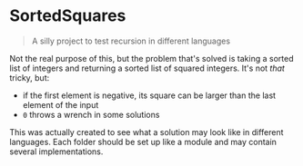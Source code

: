 # SortedSquares

> A silly project to test recursion in different languages

Not the real purpose of this, but the problem that's solved is taking a sorted
list of integers and returning a sorted list of squared integers. It's not
_that_ tricky, but:

-   if the first element is negative, its square can be larger than the last
    element of the input
-   `0` throws a wrench in some solutions

This was actually created to see what a solution may look like in different
languages. Each folder should be set up like a module and may contain several
implementations.
